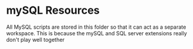 # mySQL Resources
All MySQL scripts are stored in this folder so that it can act as a separate workspace. This is because the mySQL and SQL server extensions really don't play well together
